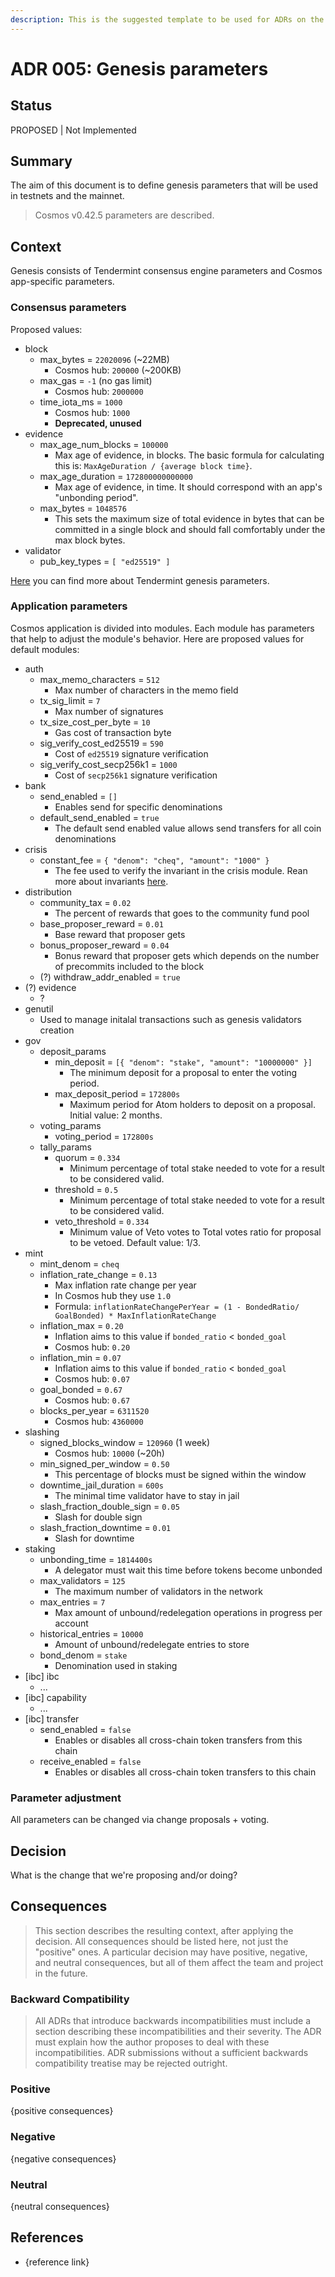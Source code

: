 ```yaml
---
description: This is the suggested template to be used for ADRs on the cheqd-node project.
---
```


# ADR 005: Genesis parameters

## Status

PROPOSED \| Not Implemented

## Summary

The aim of this document is to define genesis parameters that will be used in testnets and the mainnet.

> Cosmos v0.42.5 parameters are described.

## Context

Genesis consists of Tendermint consensus engine parameters and Cosmos app-specific parameters.

### Consensus parameters

Proposed values:

* block
  * max\_bytes = `22020096` \(~22MB\)
    * Cosmos hub: `200000` \(~200KB\)
  * max\_gas = `-1` \(no gas limit\)
    * Cosmos hub: `2000000`
  * time\_iota\_ms = `1000`
    * Cosmos hub: `1000`
    * **Deprecated, unused**
* evidence
  * max\_age\_num\_blocks = `100000`
    * Max age of evidence, in blocks. The basic formula for calculating this is: `MaxAgeDuration / {average block time}`.
  * max\_age\_duration = `172800000000000`
    * Max age of evidence, in time. It should correspond with an app's "unbonding period".
  * max\_bytes = `1048576`
    * This sets the maximum size of total evidence in bytes that can be committed in a single block and should fall comfortably under the max block bytes.
* validator
  * pub\_key\_types = `[ "ed25519" ]`

[Here](https://docs.tendermint.com/master/tendermint-core/using-tendermint.html#genesis) you can find more about Tendermint genesis parameters.

### Application parameters

Cosmos application is divided into modules. Each module has parameters that help to adjust the module's behavior. Here are proposed values for default modules:

* auth
  * max\_memo\_characters = `512`
    * Max number of characters in the memo field
  * tx\_sig\_limit = `7`
    * Max number of signatures
  * tx\_size\_cost\_per\_byte = `10`
    * Gas cost of transaction byte
  * sig\_verify\_cost\_ed25519 = `590`
    * Cost of `ed25519` signature verification
  * sig\_verify\_cost\_secp256k1 = `1000`
    * Cost of `secp256k1` signature verification
* bank
  * send\_enabled = `[]`
    * Enables send for specific denominations
  * default\_send\_enabled = `true`
    * The default send enabled value allows send transfers for all coin denominations
* crisis
  * constant\_fee = `{ "denom": "cheq", "amount": "1000" }`
    * The fee used to verify the invariant in the crisis module. Rean more about invariants [here](https://docs.cosmos.network/v0.43/building-modules/invariants.html).
* distribution
  * community\_tax = `0.02`
    * The percent of rewards that goes to the community fund pool
  * base\_proposer\_reward = `0.01`
    * Base reward that proposer gets
  * bonus\_proposer\_reward = `0.04`
    * Bonus reward that proposer gets which depends on the number of precommits included to the block
  * \(?\) withdraw\_addr\_enabled = `true`
* \(?\) evidence
  * ?
* genutil
  * Used to manage initalal transactions such as genesis validators creation
* gov
  * deposit\_params
    * min\_deposit = `[{ "denom": "stake", "amount": "10000000" }]`
      * The minimum deposit for a proposal to enter the voting period.
    * max\_deposit\_period = `172800s`
      * Maximum period for Atom holders to deposit on a proposal. Initial value: 2 months.
  * voting\_params
    * voting\_period = `172800s`
  * tally\_params
    * quorum = `0.334`
      * Minimum percentage of total stake needed to vote for a result to be considered valid. 
    * threshold = `0.5`
      * Minimum percentage of total stake needed to vote for a result to be considered valid.
    * veto\_threshold = `0.334`
      * Minimum value of Veto votes to Total votes ratio for proposal to be vetoed. Default value: 1/3.
* mint
  * mint\_denom = `cheq`
  * inflation\_rate\_change = `0.13`
    * Max inflation rate change per year
    * In Cosmos hub they use `1.0`
    * Formula: `inflationRateChangePerYear = (1 - BondedRatio/ GoalBonded) * MaxInflationRateChange`
  * inflation\_max = `0.20`
    * Inflation aims to this value if `bonded_ratio` &lt; `bonded_goal`
    * Cosmos hub: `0.20`
  * inflation\_min = `0.07`
    * Inflation aims to this value if `bonded_ratio` &lt; `bonded_goal`
    * Cosmos hub: `0.07`
  * goal\_bonded = `0.67`
    * Cosmos hub: `0.67`
  * blocks\_per\_year = `6311520`
    * Cosmos hub: `4360000`
* slashing
  * signed\_blocks\_window = `120960` \(1 week\)
    * Cosmos hub: `10000` \(~20h\)
  * min\_signed\_per\_window = `0.50`
    * This percentage of blocks must be signed within the window
  * downtime\_jail\_duration = `600s`
    * The minimal time validator have to stay in jail
  * slash\_fraction\_double\_sign = `0.05`
    * Slash for double sign
  * slash\_fraction\_downtime = `0.01`
    * Slash for downtime
* staking
  * unbonding\_time = `1814400s`
    * A delegator must wait this time before tokens become unbonded
  * max\_validators = `125`
    * The maximum number of validators in the network
  * max\_entries = `7`
    * Max amount of unbound/redelegation operations in progress per account
  * historical\_entries = `10000`
    * Amount of unbound/redelegate entries to store
  * bond\_denom = `stake`
    * Denomination used in staking
* \[ibc\] ibc
  * ...
* \[ibc\] capability
  * ...
* \[ibc\] transfer
  * send\_enabled = `false`
    * Enables or disables all cross-chain token transfers from this chain
  * receive\_enabled = `false`
    * Enables or disables all cross-chain token transfers to this chain

### Parameter adjustment

All parameters can be changed via change proposals + voting.

## Decision

What is the change that we're proposing and/or doing?

## Consequences

> This section describes the resulting context, after applying the decision. All consequences should be listed here, not just the "positive" ones. A particular decision may have positive, negative, and neutral consequences, but all of them affect the team and project in the future.

### Backward Compatibility

> All ADRs that introduce backwards incompatibilities must include a section describing these incompatibilities and their severity. The ADR must explain how the author proposes to deal with these incompatibilities. ADR submissions without a sufficient backwards compatibility treatise may be rejected outright.

### Positive

{positive consequences}

### Negative

{negative consequences}

### Neutral

{neutral consequences}

## References

* {reference link}

